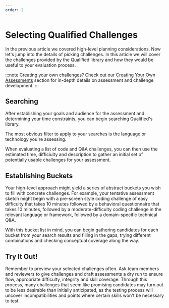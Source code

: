 ```yaml
---
order: 2
---
```

# Selecting Qualified Challenges

In the previous article we covered high-level planning considerations. Now let's jump into the details of picking challenges. In this article we will cover the challenges provided by the Qualified library and how they would be useful to your evaluation process.

:::note Creating your own challenges?
Check out our [Creating Your Own Assessments](/creating-content) section for in-depth details on assessment and challenge development. 
:::

## Searching

After establishing your goals and audience for the assessment and determining your time constraints, you can begin searching Qualified's library.

The most obvious filter to apply to your searches is the language or technology you're assessing.

When evaluating a list of code and Q&A challenges, you can then use the estimated time, difficiulty and description to gather an initial set of potentially usable challenges for your assessment.

## Establishing Buckets

Your high-level approach might yield a series of abstract buckets you wish to fill with concrete challenges. For example, your tentative assessment sketch might begin with a pre-screen style coding challenge of easy difficulty that takes 10 minutes followed by a behavioral questionnaire that takes 10 minutes, followed by a moderate-difficulty coding challenge in the relevant language or framework, followed by a domain-specific technical Q&A.

With this bucket list in mind, you can begin gathering candidates for each bucket from your search results and filling in the gaps, trying different combinations and checking conceptual coverage along the way.

## Try It Out!

Remember to preview your selected challenges often. Ask team members and reviewers to give challenges and draft assessments a dry run to ensure flow, appropriate difficulty, integrity and skill coverage. Through this process, many challenges that seem like promising candidates may turn out to be less desirable than initially anticipated, as the testing process will uncover incompatibilities and points where certain skills won't be necessary to test.


